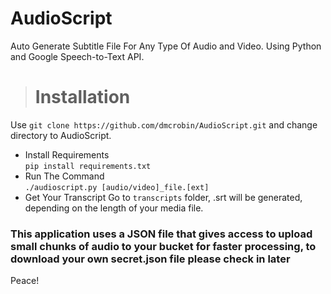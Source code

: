 # AudioScript
Auto Generate Subtitle File For Any Type Of Audio and Video. Using Python and Google Speech-to-Text API. 

> # Installation
Use `git clone https://github.com/dmcrobin/AudioScript.git` and change directory to AudioScript.

- Install Requirements<br>
`pip install requirements.txt`
- Run The Command<br>
`./audioscript.py [audio/video]_file.[ext]`
- Get Your Transcript
Go to `transcripts` folder, .srt will be generated, depending on the length of your media file.

### This application uses a JSON file that gives access to upload small chunks of audio to your bucket for faster processing, to download your own secret.json file please check in later

Peace!
